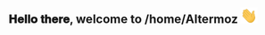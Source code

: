 <div align="center">
<h2> 𝐇𝐞𝐥𝐥𝐨 𝐭𝐡𝐞𝐫𝐞, welcome to /home/Altermoz <img src="https://github.com/Altermoz/Altermoz/blob/main/gifs/Hi.gif" width="30"></h2>
</div>

<div align="center>
<img alt="GIF" align="center" src="https://github.com/Altermoz/Altermoz/blob/main/gifs/juuzou-suzuya.gif">
</div>

</br>
</br>
</br>


